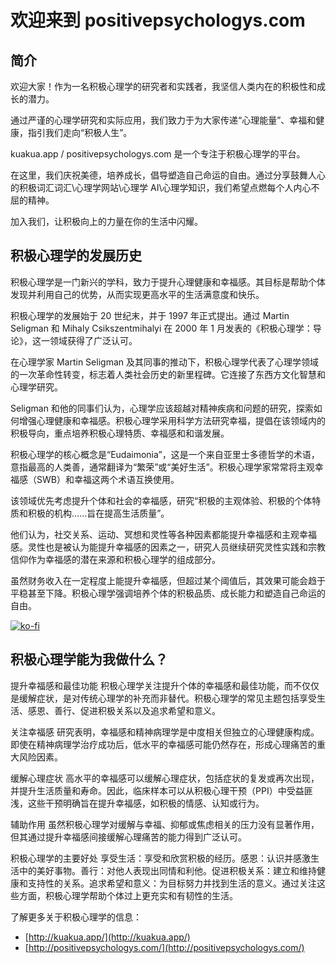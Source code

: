 # 欢迎来到 positivepsychologys.com

## 简介

欢迎大家！作为一名积极心理学的研究者和实践者，我坚信人类内在的积极性和成长的潜力。

通过严谨的心理学研究和实际应用，我们致力于为大家传递“心理能量”、幸福和健康，指引我们走向“积极人生”。

kuakua.app / positivepsychologys.com 是一个专注于积极心理学的平台。

在这里，我们庆祝美德，培养成长，倡导塑造自己命运的自由。通过分享鼓舞人心的积极词汇词汇\心理学网站\心理学 AI\心理学知识，我们希望点燃每个人内心不屈的精神。

加入我们，让积极向上的力量在你的生活中闪耀。

## 积极心理学的发展历史

积极心理学是一门新兴的学科，致力于提升心理健康和幸福感。其目标是帮助个体发现并利用自己的优势，从而实现更高水平的生活满意度和快乐。

积极心理学的发展始于 20 世纪末，并于 1997 年正式提出。通过 Martin Seligman 和 Mihaly Csikszentmihalyi 在 2000 年 1 月发表的《积极心理学：导论》，这一领域获得了广泛认可。

在心理学家 Martin Seligman 及其同事的推动下，积极心理学代表了心理学领域的一次革命性转变，标志着人类社会历史的新里程碑。它连接了东西方文化智慧和心理学研究。

Seligman 和他的同事们认为，心理学应该超越对精神疾病和问题的研究，探索如何增强心理健康和幸福感。积极心理学采用科学方法研究幸福，提倡在该领域内的积极导向，重点培养积极心理特质、幸福感和和谐发展。

积极心理学的核心概念是“Eudaimonia”，这是一个来自亚里士多德哲学的术语，意指最高的人类善，通常翻译为“繁荣”或“美好生活”。积极心理学家常常将主观幸福感（SWB）和幸福这两个术语互换使用。

该领域优先考虑提升个体和社会的幸福感，研究“积极的主观体验、积极的个体特质和积极的机构......旨在提高生活质量”。

他们认为，社交关系、运动、冥想和灵性等各种因素都能提升幸福感和主观幸福感。灵性也是被认为能提升幸福感的因素之一，研究人员继续研究灵性实践和宗教信仰作为幸福感的潜在来源和积极心理学的组成部分。

虽然财务收入在一定程度上能提升幸福感，但超过某个阈值后，其效果可能会趋于平稳甚至下降。积极心理学强调培养个体的积极品质、成长能力和塑造自己命运的自由。

[![ko-fi](https://ko-fi.com/img/githubbutton_sm.svg)](https://ko-fi.com/X8X8XB8D5)

## 积极心理学能为我做什么？

提升幸福感和最佳功能 积极心理学关注提升个体的幸福感和最佳功能，而不仅仅是缓解症状，是对传统心理学的补充而非替代。积极心理学的常见主题包括享受生活、感恩、善行、促进积极关系以及追求希望和意义。

关注幸福感 研究表明，幸福感和精神病理学是中度相关但独立的心理健康构成。即使在精神病理学治疗成功后，低水平的幸福感可能仍然存在，形成心理痛苦的重大风险因素。

缓解心理症状 高水平的幸福感可以缓解心理症状，包括症状的复发或再次出现，并提升生活质量和寿命。因此，临床样本可以从积极心理干预（PPI）中受益匪浅，这些干预明确旨在提升幸福感，如积极的情感、认知或行为。

辅助作用 虽然积极心理学对缓解与幸福、抑郁或焦虑相关的压力没有显著作用，但其通过提升幸福感间接缓解心理痛苦的能力得到广泛认可。

积极心理学的主要好处 享受生活：享受和欣赏积极的经历。感恩：认识并感激生活中的美好事物。善行：对他人表现出同情和利他。促进积极关系：建立和维持健康和支持性的关系。追求希望和意义：为目标努力并找到生活的意义。通过关注这些方面，积极心理学帮助个体过上更充实和有韧性的生活。

了解更多关于积极心理学的信息：

- [http://kuakua.app/](http://kuakua.app/)
- [http://positivepsychologys.com/](http://positivepsychologys.com/)
